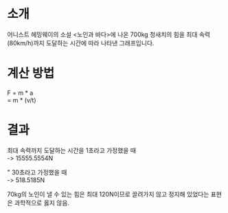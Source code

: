 # 소개
어니스트 헤밍웨이의 소설 <노인과 바다>에 나온 700kg 청새치의 힘을 최대 속력(80km/h)까지 도달하는 시간에 따라 나타낸 그래프입니다.

# 계산 방법
F = m * a<br>
= m * (v/t)

# 결과
최대 속력까지 도달하는 시간을 1초라고 가정했을 때<br>
  -> 15555.5554N

" 30초라고 가정했을 때<br>
  -> 518.5185N

70kg의 노인이 낼 수 있는 힘은 최대 120N이므로 끌려가지 않고 정지해 있었다는 표현은 과학적으로 옳지 않음.
